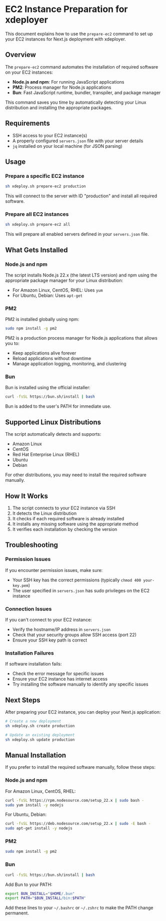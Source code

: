 # EC2 Instance Preparation for xdeployer

This document explains how to use the `prepare-ec2` command to set up your EC2 instances for Next.js deployment with xdeployer.

## Overview

The `prepare-ec2` command automates the installation of required software on your EC2 instances:

- **Node.js and npm**: For running JavaScript applications
- **PM2**: Process manager for Node.js applications
- **Bun**: Fast JavaScript runtime, bundler, transpiler, and package manager

This command saves you time by automatically detecting your Linux distribution and installing the appropriate packages.

## Requirements

- SSH access to your EC2 instance(s)
- A properly configured `servers.json` file with your server details
- `jq` installed on your local machine (for JSON parsing)

## Usage

### Prepare a specific EC2 instance

```bash
sh xdeploy.sh prepare-ec2 production
```

This will connect to the server with ID "production" and install all required software.

### Prepare all EC2 instances

```bash
sh xdeploy.sh prepare-ec2 all
```

This will prepare all enabled servers defined in your `servers.json` file.

## What Gets Installed

### Node.js and npm

The script installs Node.js 22.x (the latest LTS version) and npm using the appropriate package manager for your Linux distribution:

- For Amazon Linux, CentOS, RHEL: Uses `yum`
- For Ubuntu, Debian: Uses `apt-get`

### PM2

PM2 is installed globally using npm:

```bash
sudo npm install -g pm2
```

PM2 is a production process manager for Node.js applications that allows you to:

- Keep applications alive forever
- Reload applications without downtime
- Manage application logging, monitoring, and clustering

### Bun

Bun is installed using the official installer:

```bash
curl -fsSL https://bun.sh/install | bash
```

Bun is added to the user's PATH for immediate use.

## Supported Linux Distributions

The script automatically detects and supports:

- Amazon Linux
- CentOS
- Red Hat Enterprise Linux (RHEL)
- Ubuntu
- Debian

For other distributions, you may need to install the required software manually.

## How It Works

1. The script connects to your EC2 instance via SSH
2. It detects the Linux distribution
3. It checks if each required software is already installed
4. It installs any missing software using the appropriate method
5. It verifies each installation by checking the version

## Troubleshooting

### Permission Issues

If you encounter permission issues, make sure:

- Your SSH key has the correct permissions (typically `chmod 400 your-key.pem`)
- The user specified in `servers.json` has sudo privileges on the EC2 instance

### Connection Issues

If you can't connect to your EC2 instance:

- Verify the hostname/IP address in `servers.json`
- Check that your security groups allow SSH access (port 22)
- Ensure your SSH key path is correct

### Installation Failures

If software installation fails:

- Check the error message for specific issues
- Ensure your EC2 instance has internet access
- Try installing the software manually to identify any specific issues

## Next Steps

After preparing your EC2 instance, you can deploy your Next.js application:

```bash
# Create a new deployment
sh xdeploy.sh create production

# Update an existing deployment
sh xdeploy.sh update production
```

## Manual Installation

If you prefer to install the required software manually, follow these steps:

### Node.js and npm

For Amazon Linux, CentOS, RHEL:

```bash
curl -fsSL https://rpm.nodesource.com/setup_22.x | sudo bash -
sudo yum install -y nodejs
```

For Ubuntu, Debian:

```bash
curl -fsSL https://deb.nodesource.com/setup_22.x | sudo -E bash -
sudo apt-get install -y nodejs
```

### PM2

```bash
sudo npm install -g pm2
```

### Bun

```bash
curl -fsSL https://bun.sh/install | bash
```

Add Bun to your PATH:

```bash
export BUN_INSTALL="$HOME/.bun"
export PATH="$BUN_INSTALL/bin:$PATH"
```

Add these lines to your `~/.bashrc` or `~/.zshrc` to make the PATH change permanent.
